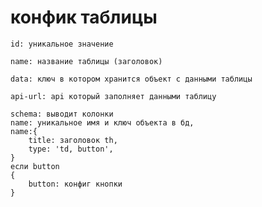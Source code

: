 # конфик таблицы
`id: уникальное значение`

`name: название таблицы (заголовок)`

`data: ключ в котором хранится объект с данными таблицы`

`api-url: api который заполняет данными таблицу`

 
>    
    schema: выводит колонки  
    name: уникальное имя и ключ объекта в бд,    
    name:{
        title: заголовок th,
        type: 'td, button',
    }
    если button 
    {
        button: конфиг кнопки
    }